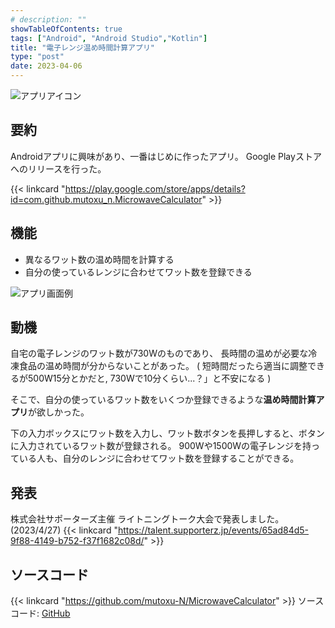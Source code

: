 ```yaml
---
# description: ""
showTableOfContents: true
tags: ["Android", "Android Studio","Kotlin"]
title: "電子レンジ温め時間計算アプリ"
type: "post"
date: 2023-04-06
---
```


![アプリアイコン](/Portfolio/images/posts/microwave_calculator/icon.webp)

## 要約
Androidアプリに興味があり、一番はじめに作ったアプリ。
Google Playストアへのリリースを行った。

{{< linkcard "https://play.google.com/store/apps/details?id=com.github.mutoxu_n.MicrowaveCalculator" >}}


## 機能
- 異なるワット数の温め時間を計算する
- 自分の使っているレンジに合わせてワット数を登録できる

![アプリ画面例](/Portfolio/images/posts/microwave_calculator/screen.webp)

## 動機
自宅の電子レンジのワット数が730Wのものであり、
長時間の温めが必要な冷凍食品の温め時間が分からないことがあった。
( 短時間だったら適当に調整できるが500W15分とかだと, 
730Wで10分くらい...？」と不安になる )

そこで、自分の使っているワット数をいくつか登録できるような**温め時間計算アプリ**が欲しかった。

下の入力ボックスにワット数を入力し、ワット数ボタンを長押しすると、ボタンに入力されているワット数が登録される。
900Wや1500Wの電子レンジを持っている人も、自分のレンジに合わせてワット数を登録することができる。

## 発表
株式会社サポーターズ主催 ライトニングトーク大会で発表しました。(2023/4/27)
{{< linkcard "https://talent.supporterz.jp/events/65ad84d5-9f88-4149-b752-f37f1682c08d/" >}}

## ソースコード
{{< linkcard "https://github.com/mutoxu-N/MicrowaveCalculator" >}}
ソースコード: [GitHub](https://github.com/mutoxu-N/MicrowaveCalculator)